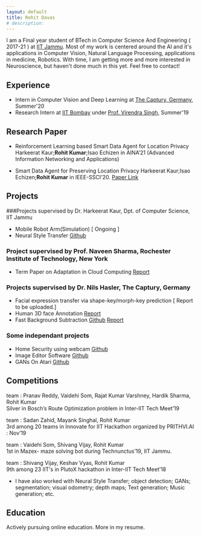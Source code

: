 ```yaml
---
layout: default
title: Rohit Davas 
# description: 
---
```

<!-- ## Introduction -->
I am a Final year student of BTech in Computer Science And Engineering ( 2017-21 ) at [IIT Jammu](https://iitjammu.ac.in/).
Most of my work is centered around the AI and it's applications in Computer Vision, Natural Language Processing, applications in medicine, Robotics. 
With time, I am getting more and more interested in Neuroscience, but haven't done much in this yet. Feel free to contact!

## Experience

- Intern in Computer Vision and Deep Learning at [The Captury, Germany](http://thecaptury.com/), Summer'20
- Research Intern at [IIT Bombay](http://www.iitb.ac.in/) under [Prof. Virendra Singh](https://www.ee.iitb.ac.in/~viren/), Summer'19 

## Research Paper

- Reinforcement Learning based Smart Data Agent for Location Privacy Harkeerat Kaur;**Rohit Kumar**;Isao Echizen
in AINA’21 (Advanced Information Networking and Applications)
  
- Smart Data Agent for Preserving Location Privacy Harkeerat Kaur;Isao Echizen;**Rohit Kumar** in IEEE-SSCI'20. [Paper Link](https://ieeexplore.ieee.org/document/9308396)

## Projects

###Projects supervised by Dr. Harkeerat Kaur, Dpt. of Computer Science, IIT Jammu
- Mobile Robot Arm(Simulation) [ Ongoing ]
- Neural Style Transfer [Github](https://github.com/rohitdavas/Neural-Style-Transfer)

### Project supervised by Prof. Naveen Sharma, Rochester Institute of Technology, New York
- Term Paper on Adaptation in Cloud Computing [Report](https://rohitdavas.github.io/projects/Adaptation-in-cloud-computing/Adaptation-in-cloud-computing.pdf)

### Projects supervised by Dr. Nils Hasler, The Captury, Germany
- Facial expression transfer via shape-key/morph-key prediction [ Report to be uploaded.]
- Human 3D face Annotation [Report](https://rohitdavas.github.io/projects/Human-3D-face-annotation/Human-3D-face-annotation.pdf)
- Fast Background Subtraction [Github](https://rohitdavas.github.io/Fast-Background-Subtraction/)
  [Report](https://rohitdavas.github.io/projects/Fast-Background-Subtraction/Fast-Background-Subtraction.pdf)
  
### Some independant projects
- Home Security using webcam [Github](https://github.com/rohitdavas/Home-Camera-Security/)
- Image Editor Software [Github](https://github.com/rohitdavas/ImageEditor/)
- GANs On Atari [Github](https://github.com/rohitdavas/GANs-On-Atari)

## Competitions
team : Pranav Reddy, Vaidehi Som, Rajat Kumar Varshney, Hardik Sharma, Rohit Kumar\
Silver in Bosch’s Route Optimization problem in Inter-IIT Tech Meet’19

team : Sadan Zahid, Mayank Singhal, Rohit Kumar\
3rd among 20 teams in Innovate for IIT Hackathon organized by PRITHVI.AI : Nov’19
  
team : Vaidehi Som, Shivang Vijay, Rohit Kumar\
1st in Mazex- maze solving bot during Technunctus’19, IIT Jammu.
  
team : Shivang Vijay, Keshav Vyas, Rohit Kumar\
9th among 23 IIT's in PlutoX hackathon in Inter-IIT Tech Meet’18

- I have also worked with Neural Style Transfer; object detection; GANs; segmentation; visual odometry; depth maps; Text generation; Music generation; etc.

## Education
Actively pursuing online education. More in my resume. 

